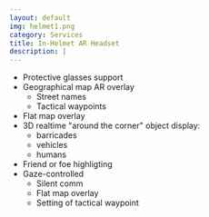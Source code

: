 ```yaml
---
layout: default
img: helmet1.png
category: Services
title: In-Helmet AR Headset
description: |
---
```



 - Protective glasses support 
 - Geographical map AR overlay
   - Street names
   - Tactical waypoints
 - Flat map overlay
 - 3D realtime "around the corner" object display:
   - barricades
   - vehicles
   - humans
 - Friend or foe highligting
 - Gaze-controlled
   - Silent comm
   - Flat map overlay
   - Setting of tactical waypoint